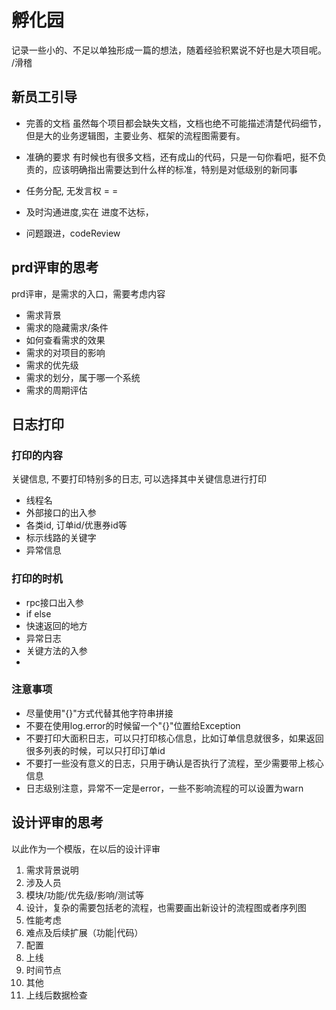 # 孵化园
记录一些小的、不足以单独形成一篇的想法，随着经验积累说不好也是大项目呢。 /滑稽

## 新员工引导

- 完善的文档
虽然每个项目都会缺失文档，文档也绝不可能描述清楚代码细节，但是大的业务逻辑图，主要业务、框架的流程图需要有。

- 准确的要求
有时候也有很多文档，还有成山的代码，只是一句你看吧，挺不负责的，应该明确指出需要达到什么样的标准，特别是对低级别的新同事

- 任务分配, 无发言权 = =
- 及时沟通进度,实在 进度不达标，
- 问题跟进，codeReview



## prd评审的思考

prd评审，是需求的入口，需要考虑内容
- 需求背景
- 需求的隐藏需求/条件
- 如何查看需求的效果
- 需求的对项目的影响
- 需求的优先级
- 需求的划分，属于哪一个系统
- 需求的周期评估

## 日志打印

### 打印的内容
关键信息, 不要打印特别多的日志, 可以选择其中关键信息进行打印
- 线程名
- 外部接口的出入参
- 各类id, 订单id/优惠券id等 
- 标示线路的关键字
- 异常信息

### 打印的时机
- rpc接口出入参
- if else
- 快速返回的地方
- 异常日志
- 关键方法的入参
- 

### 注意事项
- 尽量使用"{}"方式代替其他字符串拼接
- 不要在使用log.error的时候留一个"{}"位置给Exception
- 不要打印大面积日志，可以只打印核心信息，比如订单信息就很多，如果返回很多列表的时候，可以只打印订单id
- 不要打一些没有意义的日志，只用于确认是否执行了流程，至少需要带上核心信息
- 日志级别注意，异常不一定是error，一些不影响流程的可以设置为warn


## 设计评审的思考
以此作为一个模版，在以后的设计评审
1. 需求背景说明
1. 涉及人员 
1. 模块/功能/优先级/影响/测试等
1. 设计，复杂的需要包括老的流程，也需要画出新设计的流程图或者序列图
1. 性能考虑
1. 难点及后续扩展（功能|代码）
1. 配置
1. 上线
1. 时间节点
1. 其他
1. 上线后数据检查